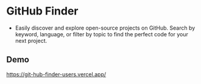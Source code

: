# GitHub Finder

- Easily discover and explore open-source projects on GitHub. Search by keyword, language, or filter by topic to find the perfect code for your next project.

## Demo

https://git-hub-finder-users.vercel.app/
